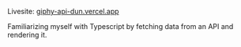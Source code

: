 Livesite: [giphy-api-dun.vercel.app](https://giphy-api-dun.vercel.app/)

Familiarizing myself with Typescript by fetching data from an API and rendering it.
